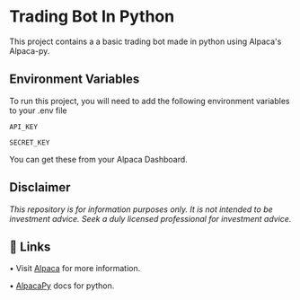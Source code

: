 # Trading Bot In Python

This project contains a a basic trading bot made in python using Alpaca's Alpaca-py.




## Environment Variables

To run this project, you will need to add the following environment variables to your .env file

`API_KEY`

`SECRET_KEY`

You can get these from your Alpaca Dashboard.


## Disclaimer
_This repository is for information purposes only. It is not intended to be investment advice. Seek a duly licensed professional for investment advice._


## 🔗 Links
• Visit [Alpaca](https://alpaca.markets/) for more information.
  

• [AlpacaPy](https://alpaca.markets/sdks/python/) docs for python.


